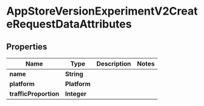 

# AppStoreVersionExperimentV2CreateRequestDataAttributes


## Properties

| Name | Type | Description | Notes |
|------------ | ------------- | ------------- | -------------|
|**name** | **String** |  |  |
|**platform** | **Platform** |  |  |
|**trafficProportion** | **Integer** |  |  |




